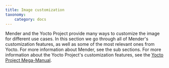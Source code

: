 ```yaml
---
title: Image customization
taxonomy:
    category: docs
---
```



Mender and the Yocto Project provide many ways to customize the image for different use cases. In
this section we go through all of Mender's customization features, as well as some of the most
relevant ones from Yocto. For more information about Mender, see the sub sections. For more
information about the Yocto Project's customization features, see the [Yocto Project
Mega-Manual](https://docs.yoctoproject.org/singleindex.html?target=_blank).
